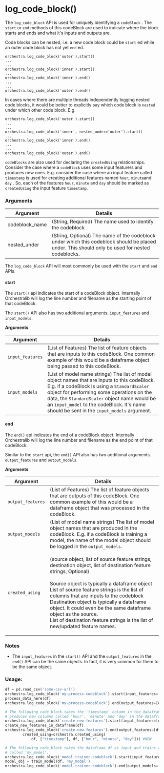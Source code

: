 # log\_code\_block()

The `log_code_block` API is used for uniquely identifying a `codeBlock` . The `start` or `end` methods of this codeBlock are used to indicate where the block starts and ends and what it's inputs and outputs are.&#x20;

Code blocks can be nested, i.e. a new code block could be `start` ed while an outer code block has not yet `end` ed.

```
orchestra.log_code_block('outer').start()
...
...
orchestra.log_code_block('inner').start()
...
orchestra.log_code_block('inner').end()
...
...
orchestra.log_code_block('outer').end()
```

In cases where there are multiple threads independently logging nested code blocks, it would be better to explicitly say which code block is `nested` under which other code block. E.g.

```
orchestra.log_code_block('outer').start()
...
...
orchestra.log_code_block('inner', nested_under='outer').start()
...
orchestra.log_code_block('inner').end()
...
...
orchestra.log_code_block('outer').end()
```

`codeBlocks` are also used for declaring the `createdUsing` relationships. Consider the case where a `codeBlock` uses some input feature/s and produces new ones. E.g. consider the case where an input feature called `timestamp` is used for creating additional features named `hour`, `minute`and `day` . So, each of the features `hour`, `minute` and `day` should be marked as `createdUsing` the input feature `timestamp`.



### Arguments

| Argument        | Details                                                                                                                                          |
| --------------- | ------------------------------------------------------------------------------------------------------------------------------------------------ |
| codeblock\_name | (String, Required) The name used to identify  the codeblock.                                                                                     |
| nested\_under   | (String, Optional) The name of the codeblock  under which this codeblock should be placed under. This should only be used for nested codeblocks. |

The `log_code_block` API will most commonly be used with the `start` and `end` APIs.

#### start

The `start()` api indicates the start of a codeBlock object. Internally Orchestralib will log the line number and filename as the starting point of that codeBlock.

The `start()` API also has two additional arguments. `input_features` and `input_models`.&#x20;

**Arguments**

| Argument         | Details                                                                                                                                                                                                                                                                                                                                 |
| ---------------- | --------------------------------------------------------------------------------------------------------------------------------------------------------------------------------------------------------------------------------------------------------------------------------------------------------------------------------------- |
| `input_features` | (List of Features) The list of feature objects that are inputs to this codeBlock. One common example of this would be a dataframe object being passed to this codeBlock.                                                                                                                                                                |
| `input_models`   | (List of model name strings) The list of model object names that are inputs to this codeBlock. E.g. if a codeBlock is using a `StandardScaler` object for performing some operations on the data, the `StandardScaler` object name would be an `input_model` to the codeBlock. It's name should be sent in the `input_models` argument. |

#### end

The `end()` api indicates the end of a codeBlock object. Internally Orchestralib will log the line number and filename as the end point of that codeBlock.

Similar to the `start` api, the `end()` API also has two additional arguments. `output_features` and `output_models`.&#x20;

**Arguments**

| Argument          | Details                                                                                                                                                                                                                                                                                                                                                                                                                                                                     |
| ----------------- | --------------------------------------------------------------------------------------------------------------------------------------------------------------------------------------------------------------------------------------------------------------------------------------------------------------------------------------------------------------------------------------------------------------------------------------------------------------------------- |
| `output_features` | (List of Features) The list of feature objects that are outputs of this codeBlock. One common example of this would be a dataframe object that was processed in the codeBlock.                                                                                                                                                                                                                                                                                              |
| `output_models`   | (List of model name strings) The list of model object names that are produced in the codeBlock. E.g. if a codeBlock is training a model, the name of the model object should be logged in the `output_models`.                                                                                                                                                                                                                                                              |
| `created_using`   | <p>(source object, list of source feature strings, destination object, list of destination feature strings, Optional) <br><br>Source object is typically a dataframe object<br>List of source feature strings is the list of columns that are inputs to the codeblock<br>Destination object is typically a dataframe object. It could even be the same dataframe object as the source.<br>List of destination feature strings is the list of new/updated feature names.</p> |

### Notes

* The `input_features` in the `start()` API and the `output_features` in the `end()` API can be the same objects. In fact, it is very common for them to be the same object.

### Usage:

```python
df = pd.read_csv('some-csv-url')
orchestra.log_code_block('my-process-codeblock').start(input_features=[df]) #NEW
process_data_here(df)
orchestra.log_code_block('my-process-codeblock').end(output_features=[df]) #NEW

# The following code block takes the 'timestamp' column in the dataframe df and
# produces new columns called 'hour', 'minute' and 'day' in the dataframe itself.
orchestra.log_code_block('create-new-features').start(input_features=[df]) #NEW
create_new_features_in_dataframe(df)
orchestra.log_code_block('create-new-features').end(output_features=[df],
        created_using=orchestra.created_using(
            df, ["timestamp"], df, ["hour", "minute", "day"])) #NEW

# The following code block takes the dataframe df as input and trains a model
# called 'my_model'.
orchestra.log_code_block('model-trainer-codeblock').start(input_features=[df]) #NEW
model_obj = train_model(df, 'my_model')
orchestra.log_code_block('model-trainer-codeblock').end(output_models=['my_model']) #NEW
```

